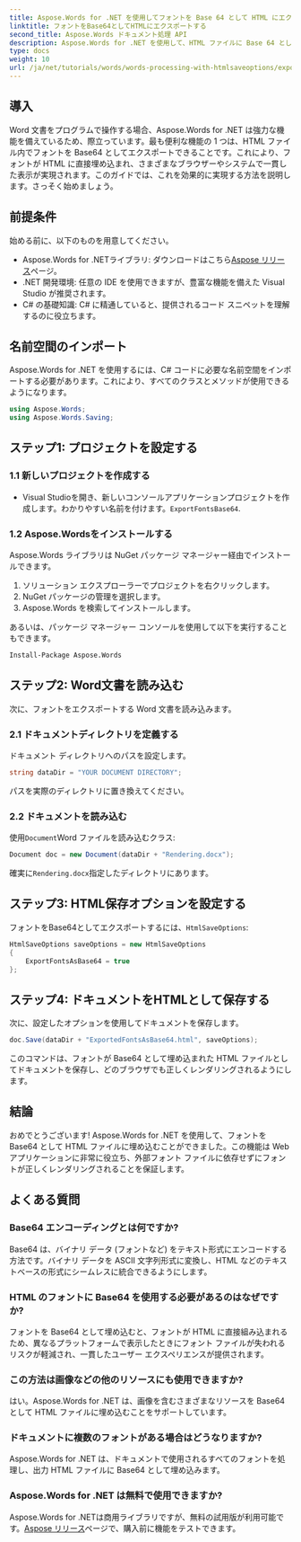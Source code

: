 ```yaml
---
title: Aspose.Words for .NET を使用してフォントを Base 64 として HTML にエクスポートする
linktitle: フォントをBase64としてHTMLにエクスポートする
second_title: Aspose.Words ドキュメント処理 API
description: Aspose.Words for .NET を使用して、HTML ファイルに Base 64 としてフォントを簡単に埋め込む方法を学びます。このステップ バイ ステップ ガイドは、さまざまなブラウザーやプラットフォーム間で一貫したフォント表示を保証するのに役立ちます。
type: docs
weight: 10
url: /ja/net/tutorials/words/words-processing-with-htmlsaveoptions/export-fonts-as-base-64-to-html/
---
```

## 導入

Word 文書をプログラムで操作する場合、Aspose.Words for .NET は強力な機能を備えているため、際立っています。最も便利な機能の 1 つは、HTML ファイル内でフォントを Base64 としてエクスポートできることです。これにより、フォントが HTML に直接埋め込まれ、さまざまなブラウザーやシステムで一貫した表示が実現されます。このガイドでは、これを効果的に実現する方法を説明します。さっそく始めましょう。

## 前提条件

始める前に、以下のものを用意してください。

-  Aspose.Words for .NETライブラリ: ダウンロードはこちら[Aspose リリース](https://releases.aspose.com/words/net/)ページ。
- .NET 開発環境: 任意の IDE を使用できますが、豊富な機能を備えた Visual Studio が推奨されます。
- C# の基礎知識: C# に精通していると、提供されるコード スニペットを理解するのに役立ちます。

## 名前空間のインポート

Aspose.Words for .NET を使用するには、C# コードに必要な名前空間をインポートする必要があります。これにより、すべてのクラスとメソッドが使用できるようになります。

```csharp
using Aspose.Words;
using Aspose.Words.Saving;
```

## ステップ1: プロジェクトを設定する

### 1.1 新しいプロジェクトを作成する

- Visual Studioを開き、新しいコンソールアプリケーションプロジェクトを作成します。わかりやすい名前を付けます。`ExportFontsBase64`.

### 1.2 Aspose.Wordsをインストールする

Aspose.Words ライブラリは NuGet パッケージ マネージャー経由でインストールできます。

1. ソリューション エクスプローラーでプロジェクトを右クリックします。
2. NuGet パッケージの管理を選択します。
3. Aspose.Words を検索してインストールします。

あるいは、パッケージ マネージャー コンソールを使用して以下を実行することもできます。

```bash
Install-Package Aspose.Words
```

## ステップ2: Word文書を読み込む

次に、フォントをエクスポートする Word 文書を読み込みます。

### 2.1 ドキュメントディレクトリを定義する

ドキュメント ディレクトリへのパスを設定します。

```csharp
string dataDir = "YOUR DOCUMENT DIRECTORY";
```

パスを実際のディレクトリに置き換えてください。

### 2.2 ドキュメントを読み込む

使用`Document`Word ファイルを読み込むクラス:

```csharp
Document doc = new Document(dataDir + "Rendering.docx");
```

確実に`Rendering.docx`指定したディレクトリにあります。

## ステップ3: HTML保存オプションを設定する

フォントをBase64としてエクスポートするには、`HtmlSaveOptions`:

```csharp
HtmlSaveOptions saveOptions = new HtmlSaveOptions 
{ 
    ExportFontsAsBase64 = true 
};
```

## ステップ4: ドキュメントをHTMLとして保存する

次に、設定したオプションを使用してドキュメントを保存します。

```csharp
doc.Save(dataDir + "ExportedFontsAsBase64.html", saveOptions);
```

このコマンドは、フォントが Base64 として埋め込まれた HTML ファイルとしてドキュメントを保存し、どのブラウザでも正しくレンダリングされるようにします。

## 結論

おめでとうございます! Aspose.Words for .NET を使用して、フォントを Base64 として HTML ファイルに埋め込むことができました。この機能は Web アプリケーションに非常に役立ち、外部フォント ファイルに依存せずにフォントが正しくレンダリングされることを保証します。

## よくある質問

### Base64 エンコーディングとは何ですか?

Base64 は、バイナリ データ (フォントなど) をテキスト形式にエンコードする方法です。バイナリ データを ASCII 文字列形式に変換し、HTML などのテキストベースの形式にシームレスに統合できるようにします。

### HTML のフォントに Base64 を使用する必要があるのはなぜですか?

フォントを Base64 として埋め込むと、フォントが HTML に直接組み込まれるため、異なるプラットフォームで表示したときにフォント ファイルが失われるリスクが軽減され、一貫したユーザー エクスペリエンスが提供されます。

### この方法は画像などの他のリソースにも使用できますか?

はい。Aspose.Words for .NET は、画像を含むさまざまなリソースを Base64 として HTML ファイルに埋め込むことをサポートしています。

### ドキュメントに複数のフォントがある場合はどうなりますか?

Aspose.Words for .NET は、ドキュメントで使用されるすべてのフォントを処理し、出力 HTML ファイルに Base64 として埋め込みます。

### Aspose.Words for .NET は無料で使用できますか?

 Aspose.Words for .NETは商用ライブラリですが、無料の試用版が利用可能です。[Aspose リリース](https://releases.aspose.com/)ページで、購入前に機能をテストできます。